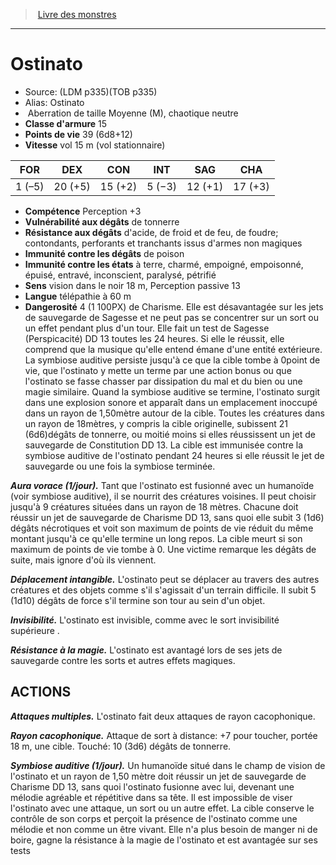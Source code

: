﻿> [Livre des monstres](tome_of_beasts.md)

---

# Ostinato

- Source: (LDM p335)(TOB p335)
- Alias: Ostinato
-  Aberration de taille Moyenne (M), chaotique neutre
- **Classe d'armure** 15
- **Points de vie** 39 (6d8+12)
- **Vitesse** vol 15 m (vol stationnaire)

|FOR|DEX|CON|INT|SAG|CHA|
|---|---|---|---|---|---|
|1 (–5)|20 (+5)|15 (+2)|5 (−3)|12 (+1)|17 (+3)|

- **Compétence** Perception +3
- **Vulnérabilité aux dégâts** de tonnerre
- **Résistance aux dégâts** d'acide, de froid et de feu, de foudre; contondants, perforants et tranchants issus d'armes non magiques
- **Immunité contre les dégâts** de poison
- **Immunité contre les états** à terre, charmé, empoigné, empoisonné, épuisé, entravé, inconscient, paralysé, pétrifié
- **Sens** vision dans le noir 18 m, Perception passive 13
- **Langue** télépathie à 60 m
- **Dangerosité** 4 (1 100PX) de Charisme. Elle est désavantagée sur les jets de sauvegarde de Sagesse et ne peut pas se concentrer sur un sort ou un effet pendant plus d'un tour. Elle fait un test de Sagesse (Perspicacité) DD 13 toutes les 24 heures. Si elle le réussit, elle comprend que la musique qu'elle entend émane d'une entité extérieure. La symbiose auditive persiste jusqu'à ce que la cible tombe à 0point de vie, que l'ostinato y mette un terme par une action bonus ou que l'ostinato se fasse chasser par dissipation du mal et du bien ou une magie similaire. Quand la symbiose auditive se termine, l'ostinato surgit dans une explosion sonore et apparaît dans un emplacement inoccupé dans un rayon de 1,50mètre autour de la cible. Toutes les créatures dans un rayon de 18mètres, y compris la cible originelle, subissent 21 (6d6)dégâts de tonnerre, ou moitié moins si elles réussissent un jet de sauvegarde de Constitution DD 13. La cible est immunisée contre la symbiose auditive de l'ostinato pendant 24 heures si elle réussit le jet de sauvegarde ou une fois la symbiose terminée.

**_Aura vorace (1/jour)._** Tant que l'ostinato est fusionné avec un humanoïde (voir symbiose auditive), il se nourrit des créatures voisines. Il peut choisir jusqu'à 9 créatures situées dans un rayon de 18 mètres. Chacune doit réussir un jet de sauvegarde de Charisme DD 13, sans quoi elle subit 3 (1d6) dégâts nécrotiques et voit son maximum de points de vie réduit du même montant jusqu'à ce qu'elle termine un long repos. La cible meurt si son maximum de points de vie tombe à 0. Une victime remarque les dégâts de suite, mais ignore d'où ils viennent.

**_Déplacement intangible._** L'ostinato peut se déplacer au travers des autres créatures et des objets comme s'il s'agissait d'un terrain difficile. Il subit 5 (1d10) dégâts de force s'il termine son tour au sein d'un objet.

**_Invisibilité._** L'ostinato est invisible, comme avec le sort invisibilité supérieure .

**_Résistance à la magie._** L'ostinato est avantagé lors de ses jets de sauvegarde contre les sorts et autres effets magiques.

## ACTIONS

**_Attaques multiples._** L'ostinato fait deux attaques de rayon cacophonique.

**_Rayon cacophonique._** Attaque de sort à distance: +7 pour toucher, portée 18 m, une cible. Touché: 10 (3d6) dégâts de tonnerre.

**_Symbiose auditive (1/jour)._** Un humanoïde situé dans le champ de vision de l'ostinato et un rayon de 1,50 mètre doit réussir un jet de sauvegarde de Charisme DD 13, sans quoi l'ostinato fusionne avec lui, devenant une mélodie agréable et répétitive dans sa tête. Il est impossible de viser l'ostinato avec une attaque, un sort ou un autre effet. La cible conserve le contrôle de son corps et perçoit la présence de l'ostinato comme une mélodie et non comme un être vivant. Elle n'a plus besoin de manger ni de boire, gagne la résistance à la magie de l'ostinato et est avantagée sur ses tests

